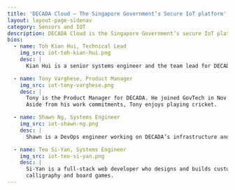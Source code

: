 ```yaml
---
title: 'DECADA Cloud – The Singapore Government’s Secure IoT platform'
layout: layout-page-sidenav
category: Sensors and IOT
description: DECADA Cloud is the Singapore Government’s secure IoT platform for device management and sensor data analysis. 
bios:
  - name: Toh Kian Hui, Technical Lead
    img_src: iot-toh-kian-hui.png
    desc: |
      Kian Hui is a senior systems engineer and the team lead for DECADA. He finds joy in implementing software solutions that make a positive impact on people.

  - name: Tony Varghese, Product Manager
    img_src: iot-tony-varghese.png
    desc: |
      Tony is the Product Manager for DECADA. He joined GovTech in Nov 2018 with the ambition of being part of the team that builds Singapore’s Smart Nation efforts. 
      Aside from his work commitments, Tony enjoys playing cricket.

  - name: Shawn Ng, Systems Engineer
    img_src: iot-shawn-ng.png
    desc: |
      Shawn is a DevOps engineer working on DECADA’s infrastructure and development. Shawn enjoys getting swole in his spare time when he's not in front of the terminal.

  - name: Teo Si-Yan, Systems Engineer
    img_src: iot-teo-si-yan.png
    desc: |
      Si-Yan is a full-stack web developer who designs and builds custom applications in DECADA. She enjoys learning new things and has many hobbies including baking, 
      calligraphy and board games.
---
```


